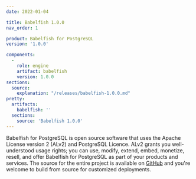 ```yaml
---
date: 2022-01-04

title: Babelfish 1.0.0
nav_order: 1

product: Babelfish for PostgreSQL
version: '1.0.0'

components:
  -
    role: engine
    artifact: babelfish
    version: 1.0.0
sections:
  source:
    explanation: "/releases/babelfish-1.0.0.md"
pretty:
  artifacts:
    babelfish: ''
  sections:
    source: 'Babelfish 1.0.0'
---
```

Babelfish for PostgreSQL is open source software that uses the Apache License version 2 (ALv2) and PostgreSQL Licence. ALv2 grants you well-understood usage rights; you can use, modify, extend, embed, monetize, resell, and offer Babelfish for PostgreSQL as part of your products and services. The source for the entire project is available on [GitHub](https://github.com/babelfish-for-postgresql) and you're welcome to build from source for customized deployments. 